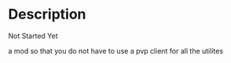 # Description

Not Started Yet

a mod so that you do not have to use a pvp client for all the utilites
